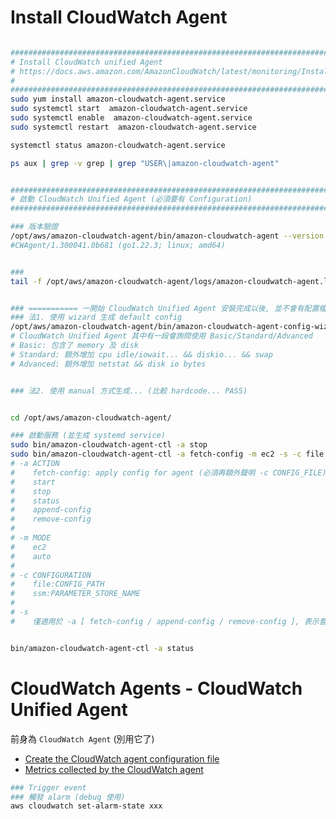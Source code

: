 # Install CloudWatch Agent

```bash

####################################################################################################
# Install CloudWatch unified Agent
# https://docs.aws.amazon.com/AmazonCloudWatch/latest/monitoring/Install-CloudWatch-Agent.html
# 
####################################################################################################
sudo yum install amazon-cloudwatch-agent.service
sudo systemctl start  amazon-cloudwatch-agent.service
sudo systemctl enable  amazon-cloudwatch-agent.service
sudo systemctl restart  amazon-cloudwatch-agent.service

systemctl status amazon-cloudwatch-agent.service

ps aux | grep -v grep | grep "USER\|amazon-cloudwatch-agent"


####################################################################################################
# 啟動 CloudWatch Unified Agent (必須要有 Configuration)
####################################################################################################

### 版本驗證
/opt/aws/amazon-cloudwatch-agent/bin/amazon-cloudwatch-agent --version
#CWAgent/1.300041.0b681 (go1.22.3; linux; amd64)


### 
tail -f /opt/aws/amazon-cloudwatch-agent/logs/amazon-cloudwatch-agent.log


### =========== 一開始 CloudWatch Unified Agent 安裝完成以後, 並不會有配置檔案 ===========
### 法1. 使用 wizard 生成 default config
/opt/aws/amazon-cloudwatch-agent/bin/amazon-cloudwatch-agent-config-wizard
# CloudWatch Unified Agent 其中有一段會詢問使用 Basic/Standard/Advanced
# Basic: 包含了 memory 及 disk
# Standard: 額外增加 cpu idle/iowait... && diskio... && swap
# Advanced: 額外增加 netstat && disk io bytes


### 法2. 使用 manual 方式生成... (比較 hardcode... PASS)


cd /opt/aws/amazon-cloudwatch-agent/

### 啟動服務 (並生成 systemd service)
sudo bin/amazon-cloudwatch-agent-ctl -a stop
sudo bin/amazon-cloudwatch-agent-ctl -a fetch-config -m ec2 -s -c file:/opt/aws/amazon-cloudwatch-agent/bin/config.json
# -a ACTION
#    fetch-config: apply config for agent (必須再額外聲明 -c CONFIG_FILE)
#    start
#    stop
#    status
#    append-config
#    remove-config
#
# -m MODE
#    ec2
#    auto
#
# -c CONFIGURATION
#    file:CONFIG_PATH
#    ssm:PARAMETER_STORE_NAME
# 
# -s
#    僅適用於 -a [ fetch-config / append-config / remove-config ], 表示套用後重啟 agent


bin/amazon-cloudwatch-agent-ctl -a status
```


# CloudWatch Agents - CloudWatch Unified Agent

前身為 `CloudWatch Agent` (別用它了)

- [Create the CloudWatch agent configuration file](https://docs.aws.amazon.com/AmazonCloudWatch/latest/monitoring/create-cloudwatch-agent-configuration-file.html)
- [Metrics collected by the CloudWatch agent](https://docs.aws.amazon.com/AmazonCloudWatch/latest/monitoring/metrics-collected-by-CloudWatch-agent.html)

```bash
### Trigger event
### 觸發 alarm (debug 使用)
aws cloudwatch set-alarm-state xxx
```
